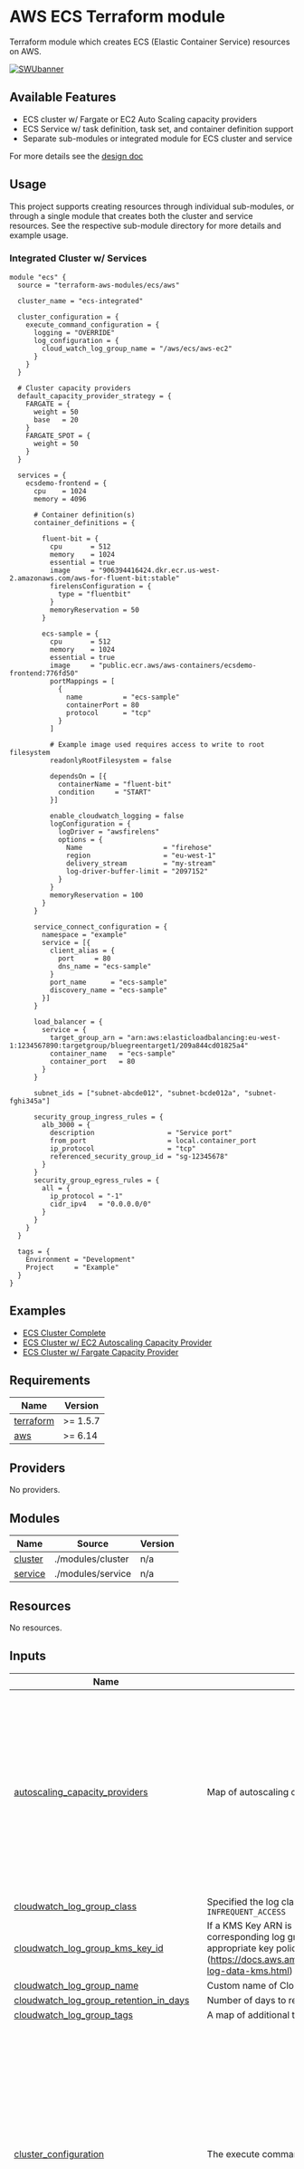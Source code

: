 # AWS ECS Terraform module

Terraform module which creates ECS (Elastic Container Service) resources on AWS.

[![SWUbanner](https://raw.githubusercontent.com/vshymanskyy/StandWithUkraine/main/banner2-direct.svg)](https://github.com/vshymanskyy/StandWithUkraine/blob/main/docs/README.md)

## Available Features

- ECS cluster w/ Fargate or EC2 Auto Scaling capacity providers
- ECS Service w/ task definition, task set, and container definition support
- Separate sub-modules or integrated module for ECS cluster and service

For more details see the [design doc](https://github.com/terraform-aws-modules/terraform-aws-ecs/blob/master/docs/README.md)

## Usage

This project supports creating resources through individual sub-modules, or through a single module that creates both the cluster and service resources. See the respective sub-module directory for more details and example usage.

### Integrated Cluster w/ Services

```hcl
module "ecs" {
  source = "terraform-aws-modules/ecs/aws"

  cluster_name = "ecs-integrated"

  cluster_configuration = {
    execute_command_configuration = {
      logging = "OVERRIDE"
      log_configuration = {
        cloud_watch_log_group_name = "/aws/ecs/aws-ec2"
      }
    }
  }

  # Cluster capacity providers
  default_capacity_provider_strategy = {
    FARGATE = {
      weight = 50
      base   = 20
    }
    FARGATE_SPOT = {
      weight = 50
    }
  }

  services = {
    ecsdemo-frontend = {
      cpu    = 1024
      memory = 4096

      # Container definition(s)
      container_definitions = {

        fluent-bit = {
          cpu       = 512
          memory    = 1024
          essential = true
          image     = "906394416424.dkr.ecr.us-west-2.amazonaws.com/aws-for-fluent-bit:stable"
          firelensConfiguration = {
            type = "fluentbit"
          }
          memoryReservation = 50
        }

        ecs-sample = {
          cpu       = 512
          memory    = 1024
          essential = true
          image     = "public.ecr.aws/aws-containers/ecsdemo-frontend:776fd50"
          portMappings = [
            {
              name          = "ecs-sample"
              containerPort = 80
              protocol      = "tcp"
            }
          ]

          # Example image used requires access to write to root filesystem
          readonlyRootFilesystem = false

          dependsOn = [{
            containerName = "fluent-bit"
            condition     = "START"
          }]

          enable_cloudwatch_logging = false
          logConfiguration = {
            logDriver = "awsfirelens"
            options = {
              Name                    = "firehose"
              region                  = "eu-west-1"
              delivery_stream         = "my-stream"
              log-driver-buffer-limit = "2097152"
            }
          }
          memoryReservation = 100
        }
      }

      service_connect_configuration = {
        namespace = "example"
        service = [{
          client_alias = {
            port     = 80
            dns_name = "ecs-sample"
          }
          port_name      = "ecs-sample"
          discovery_name = "ecs-sample"
        }]
      }

      load_balancer = {
        service = {
          target_group_arn = "arn:aws:elasticloadbalancing:eu-west-1:1234567890:targetgroup/bluegreentarget1/209a844cd01825a4"
          container_name   = "ecs-sample"
          container_port   = 80
        }
      }

      subnet_ids = ["subnet-abcde012", "subnet-bcde012a", "subnet-fghi345a"]

      security_group_ingress_rules = {
        alb_3000 = {
          description                  = "Service port"
          from_port                    = local.container_port
          ip_protocol                  = "tcp"
          referenced_security_group_id = "sg-12345678"
        }
      }
      security_group_egress_rules = {
        all = {
          ip_protocol = "-1"
          cidr_ipv4   = "0.0.0.0/0"
        }
      }
    }
  }

  tags = {
    Environment = "Development"
    Project     = "Example"
  }
}
```

## Examples

- [ECS Cluster Complete](https://github.com/terraform-aws-modules/terraform-aws-ecs/tree/master/examples/complete)
- [ECS Cluster w/ EC2 Autoscaling Capacity Provider](https://github.com/terraform-aws-modules/terraform-aws-ecs/tree/master/examples/ec2-autoscaling)
- [ECS Cluster w/ Fargate Capacity Provider](https://github.com/terraform-aws-modules/terraform-aws-ecs/tree/master/examples/fargate)

<!-- BEGIN_TF_DOCS -->
## Requirements

| Name | Version |
|------|---------|
| <a name="requirement_terraform"></a> [terraform](#requirement\_terraform) | >= 1.5.7 |
| <a name="requirement_aws"></a> [aws](#requirement\_aws) | >= 6.14 |

## Providers

No providers.

## Modules

| Name | Source | Version |
|------|--------|---------|
| <a name="module_cluster"></a> [cluster](#module\_cluster) | ./modules/cluster | n/a |
| <a name="module_service"></a> [service](#module\_service) | ./modules/service | n/a |

## Resources

No resources.

## Inputs

| Name | Description | Type | Default | Required |
|------|-------------|------|---------|:--------:|
| <a name="input_autoscaling_capacity_providers"></a> [autoscaling\_capacity\_providers](#input\_autoscaling\_capacity\_providers) | Map of autoscaling capacity provider definitions to create for the cluster | <pre>map(object({<br/>    auto_scaling_group_arn = string<br/>    managed_draining       = optional(string, "ENABLED")<br/>    managed_scaling = optional(object({<br/>      instance_warmup_period    = optional(number)<br/>      maximum_scaling_step_size = optional(number)<br/>      minimum_scaling_step_size = optional(number)<br/>      status                    = optional(string)<br/>      target_capacity           = optional(number)<br/>    }))<br/>    managed_termination_protection = optional(string)<br/>    name                           = optional(string) # Will fall back to use map key if not set<br/>    tags                           = optional(map(string), {})<br/>  }))</pre> | `null` | no |
| <a name="input_cloudwatch_log_group_class"></a> [cloudwatch\_log\_group\_class](#input\_cloudwatch\_log\_group\_class) | Specified the log class of the log group. Possible values are: `STANDARD` or `INFREQUENT_ACCESS` | `string` | `null` | no |
| <a name="input_cloudwatch_log_group_kms_key_id"></a> [cloudwatch\_log\_group\_kms\_key\_id](#input\_cloudwatch\_log\_group\_kms\_key\_id) | If a KMS Key ARN is set, this key will be used to encrypt the corresponding log group. Please be sure that the KMS Key has an appropriate key policy (https://docs.aws.amazon.com/AmazonCloudWatch/latest/logs/encrypt-log-data-kms.html) | `string` | `null` | no |
| <a name="input_cloudwatch_log_group_name"></a> [cloudwatch\_log\_group\_name](#input\_cloudwatch\_log\_group\_name) | Custom name of CloudWatch Log Group for ECS cluster | `string` | `null` | no |
| <a name="input_cloudwatch_log_group_retention_in_days"></a> [cloudwatch\_log\_group\_retention\_in\_days](#input\_cloudwatch\_log\_group\_retention\_in\_days) | Number of days to retain log events | `number` | `90` | no |
| <a name="input_cloudwatch_log_group_tags"></a> [cloudwatch\_log\_group\_tags](#input\_cloudwatch\_log\_group\_tags) | A map of additional tags to add to the log group created | `map(string)` | `{}` | no |
| <a name="input_cluster_configuration"></a> [cluster\_configuration](#input\_cluster\_configuration) | The execute command configuration for the cluster | <pre>object({<br/>    execute_command_configuration = optional(object({<br/>      kms_key_id = optional(string)<br/>      log_configuration = optional(object({<br/>        cloud_watch_encryption_enabled = optional(bool)<br/>        cloud_watch_log_group_name     = optional(string)<br/>        s3_bucket_encryption_enabled   = optional(bool)<br/>        s3_bucket_name                 = optional(string)<br/>        s3_kms_key_id                  = optional(string)<br/>        s3_key_prefix                  = optional(string)<br/>      }))<br/>      logging = optional(string, "OVERRIDE")<br/>    }))<br/>    managed_storage_configuration = optional(object({<br/>      fargate_ephemeral_storage_kms_key_id = optional(string)<br/>      kms_key_id                           = optional(string)<br/>    }))<br/>  })</pre> | <pre>{<br/>  "execute_command_configuration": {<br/>    "log_configuration": {<br/>      "cloud_watch_log_group_name": "placeholder"<br/>    }<br/>  }<br/>}</pre> | no |
| <a name="input_cluster_name"></a> [cluster\_name](#input\_cluster\_name) | Name of the cluster (up to 255 letters, numbers, hyphens, and underscores) | `string` | `""` | no |
| <a name="input_cluster_service_connect_defaults"></a> [cluster\_service\_connect\_defaults](#input\_cluster\_service\_connect\_defaults) | Configures a default Service Connect namespace | <pre>object({<br/>    namespace = string<br/>  })</pre> | `null` | no |
| <a name="input_cluster_setting"></a> [cluster\_setting](#input\_cluster\_setting) | List of configuration block(s) with cluster settings. For example, this can be used to enable CloudWatch Container Insights for a cluster | <pre>list(object({<br/>    name  = string<br/>    value = string<br/>  }))</pre> | <pre>[<br/>  {<br/>    "name": "containerInsights",<br/>    "value": "enabled"<br/>  }<br/>]</pre> | no |
| <a name="input_cluster_tags"></a> [cluster\_tags](#input\_cluster\_tags) | A map of additional tags to add to the cluster | `map(string)` | `{}` | no |
| <a name="input_create"></a> [create](#input\_create) | Determines whether resources will be created (affects all resources) | `bool` | `true` | no |
| <a name="input_create_cloudwatch_log_group"></a> [create\_cloudwatch\_log\_group](#input\_create\_cloudwatch\_log\_group) | Determines whether a log group is created by this module for the cluster logs. If not, AWS will automatically create one if logging is enabled | `bool` | `true` | no |
| <a name="input_create_task_exec_iam_role"></a> [create\_task\_exec\_iam\_role](#input\_create\_task\_exec\_iam\_role) | Determines whether the ECS task definition IAM role should be created | `bool` | `false` | no |
| <a name="input_create_task_exec_policy"></a> [create\_task\_exec\_policy](#input\_create\_task\_exec\_policy) | Determines whether the ECS task definition IAM policy should be created. This includes permissions included in AmazonECSTaskExecutionRolePolicy as well as access to secrets and SSM parameters | `bool` | `true` | no |
| <a name="input_default_capacity_provider_strategy"></a> [default\_capacity\_provider\_strategy](#input\_default\_capacity\_provider\_strategy) | Map of default capacity provider strategy definitions to use for the cluster | <pre>map(object({<br/>    base   = optional(number)<br/>    name   = optional(string) # Will fall back to use map key if not set<br/>    weight = optional(number)<br/>  }))</pre> | `null` | no |
| <a name="input_region"></a> [region](#input\_region) | Region where the resource(s) will be managed. Defaults to the Region set in the provider configuration | `string` | `null` | no |
| <a name="input_services"></a> [services](#input\_services) | Map of service definitions to create | <pre>map(object({<br/>    create         = optional(bool)<br/>    create_service = optional(bool)<br/>    tags           = optional(map(string))<br/><br/>    # Service<br/>    ignore_task_definition_changes = optional(bool)<br/>    alarms = optional(object({<br/>      alarm_names = list(string)<br/>      enable      = optional(bool)<br/>      rollback    = optional(bool)<br/>    }))<br/>    availability_zone_rebalancing = optional(string)<br/>    capacity_provider_strategy = optional(map(object({<br/>      base              = optional(number)<br/>      capacity_provider = string<br/>      weight            = optional(number)<br/>    })))<br/>    deployment_circuit_breaker = optional(object({<br/>      enable   = bool<br/>      rollback = bool<br/>    }))<br/>    deployment_configuration = optional(object({<br/>      strategy             = optional(string)<br/>      bake_time_in_minutes = optional(string)<br/>      lifecycle_hook = optional(map(object({<br/>        hook_target_arn  = string<br/>        role_arn         = string<br/>        lifecycle_stages = list(string)<br/>        hook_details     = optional(string)<br/>      })))<br/>    }))<br/>    deployment_controller = optional(object({<br/>      type = optional(string)<br/>    }))<br/>    deployment_maximum_percent         = optional(number, 200)<br/>    deployment_minimum_healthy_percent = optional(number, 66)<br/>    desired_count                      = optional(number, 1)<br/>    enable_ecs_managed_tags            = optional(bool)<br/>    enable_execute_command             = optional(bool)<br/>    force_delete                       = optional(bool)<br/>    force_new_deployment               = optional(bool)<br/>    health_check_grace_period_seconds  = optional(number)<br/>    launch_type                        = optional(string)<br/>    load_balancer = optional(map(object({<br/>      container_name   = string<br/>      container_port   = number<br/>      elb_name         = optional(string)<br/>      target_group_arn = optional(string)<br/>      advanced_configuration = optional(object({<br/>        alternate_target_group_arn = string<br/>        production_listener_rule   = string<br/>        role_arn                   = string<br/>        test_listener_rule         = optional(string)<br/>      }))<br/>    })))<br/>    name               = optional(string) # Will fall back to use map key if not set<br/>    assign_public_ip   = optional(bool)<br/>    security_group_ids = optional(list(string))<br/>    subnet_ids         = optional(list(string))<br/>    ordered_placement_strategy = optional(map(object({<br/>      field = optional(string)<br/>      type  = string<br/>    })))<br/>    placement_constraints = optional(map(object({<br/>      expression = optional(string)<br/>      type       = string<br/>    })))<br/>    platform_version    = optional(string)<br/>    propagate_tags      = optional(string)<br/>    scheduling_strategy = optional(string)<br/>    service_connect_configuration = optional(object({<br/>      enabled = optional(bool)<br/>      log_configuration = optional(object({<br/>        log_driver = string<br/>        options    = optional(map(string))<br/>        secret_option = optional(list(object({<br/>          name       = string<br/>          value_from = string<br/>        })))<br/>      }))<br/>      namespace = optional(string)<br/>      service = optional(list(object({<br/>        client_alias = optional(object({<br/>          dns_name = optional(string)<br/>          port     = number<br/>          test_traffic_rules = optional(list(object({<br/>            header = optional(object({<br/>              name = string<br/>              value = object({<br/>                exact = string<br/>              })<br/>            }))<br/>          })))<br/>        }))<br/>        discovery_name        = optional(string)<br/>        ingress_port_override = optional(number)<br/>        port_name             = string<br/>        timeout = optional(object({<br/>          idle_timeout_seconds        = optional(number)<br/>          per_request_timeout_seconds = optional(number)<br/>        }))<br/>        tls = optional(object({<br/>          issuer_cert_authority = object({<br/>            aws_pca_authority_arn = string<br/>          })<br/>          kms_key  = optional(string)<br/>          role_arn = optional(string)<br/>        }))<br/>      })))<br/>    }))<br/>    service_registries = optional(object({<br/>      container_name = optional(string)<br/>      container_port = optional(number)<br/>      port           = optional(number)<br/>      registry_arn   = string<br/>    }))<br/>    sigint_rollback = optional(bool)<br/>    timeouts = optional(object({<br/>      create = optional(string)<br/>      update = optional(string)<br/>      delete = optional(string)<br/>    }))<br/>    triggers = optional(map(string))<br/>    volume_configuration = optional(object({<br/>      name = string<br/>      managed_ebs_volume = object({<br/>        encrypted        = optional(bool)<br/>        file_system_type = optional(string)<br/>        iops             = optional(number)<br/>        kms_key_id       = optional(string)<br/>        size_in_gb       = optional(number)<br/>        snapshot_id      = optional(string)<br/>        tag_specifications = optional(list(object({<br/>          propagate_tags = optional(string)<br/>          resource_type  = string<br/>          tags           = optional(map(string))<br/>        })))<br/>        throughput  = optional(number)<br/>        volume_type = optional(string)<br/>      })<br/>    }))<br/>    vpc_lattice_configurations = optional(object({<br/>      role_arn         = string<br/>      target_group_arn = string<br/>      port_name        = string<br/>    }))<br/>    wait_for_steady_state = optional(bool)<br/>    service_tags          = optional(map(string))<br/>    # Service - IAM Role<br/>    create_iam_role               = optional(bool)<br/>    iam_role_arn                  = optional(string)<br/>    iam_role_name                 = optional(string)<br/>    iam_role_use_name_prefix      = optional(bool)<br/>    iam_role_path                 = optional(string)<br/>    iam_role_description          = optional(string)<br/>    iam_role_permissions_boundary = optional(string)<br/>    iam_role_tags                 = optional(map(string))<br/>    iam_role_statements = optional(list(object({<br/>      sid           = optional(string)<br/>      actions       = optional(list(string))<br/>      not_actions   = optional(list(string))<br/>      effect        = optional(string)<br/>      resources     = optional(list(string))<br/>      not_resources = optional(list(string))<br/>      principals = optional(list(object({<br/>        type        = string<br/>        identifiers = list(string)<br/>      })))<br/>      not_principals = optional(list(object({<br/>        type        = string<br/>        identifiers = list(string)<br/>      })))<br/>      condition = optional(list(object({<br/>        test     = string<br/>        values   = list(string)<br/>        variable = string<br/>      })))<br/>    })))<br/>    # Task Definition<br/>    create_task_definition = optional(bool)<br/>    task_definition_arn    = optional(string)<br/>    container_definitions = optional(map(object({<br/>      operating_system_family = optional(string)<br/>      tags                    = optional(map(string))<br/><br/>      # Container definition<br/>      command = optional(list(string))<br/>      cpu     = optional(number)<br/>      dependsOn = optional(list(object({<br/>        condition     = string<br/>        containerName = string<br/>      })))<br/>      disableNetworking      = optional(bool)<br/>      dnsSearchDomains       = optional(list(string))<br/>      dnsServers             = optional(list(string))<br/>      dockerLabels           = optional(map(string))<br/>      dockerSecurityOptions  = optional(list(string))<br/>      enable_execute_command = optional(bool)<br/>      entrypoint             = optional(list(string))<br/>      environment = optional(list(object({<br/>        name  = string<br/>        value = string<br/>      })))<br/>      environmentFiles = optional(list(object({<br/>        type  = string<br/>        value = string<br/>      })))<br/>      essential = optional(bool)<br/>      extraHosts = optional(list(object({<br/>        hostname  = string<br/>        ipAddress = string<br/>      })))<br/>      firelensConfiguration = optional(object({<br/>        options = optional(map(string))<br/>        type    = optional(string)<br/>      }))<br/>      healthCheck = optional(object({<br/>        command     = optional(list(string))<br/>        interval    = optional(number)<br/>        retries     = optional(number)<br/>        startPeriod = optional(number)<br/>        timeout     = optional(number)<br/>      }))<br/>      hostname    = optional(string)<br/>      image       = optional(string)<br/>      interactive = optional(bool)<br/>      links       = optional(list(string))<br/>      linuxParameters = optional(object({<br/>        capabilities = optional(object({<br/>          add  = optional(list(string))<br/>          drop = optional(list(string))<br/>        }))<br/>        devices = optional(list(object({<br/>          containerPath = optional(string)<br/>          hostPath      = optional(string)<br/>          permissions   = optional(list(string))<br/>        })))<br/>        initProcessEnabled = optional(bool)<br/>        maxSwap            = optional(number)<br/>        sharedMemorySize   = optional(number)<br/>        swappiness         = optional(number)<br/>        tmpfs = optional(list(object({<br/>          containerPath = string<br/>          mountOptions  = optional(list(string))<br/>          size          = number<br/>        })))<br/>      }))<br/>      logConfiguration = optional(object({<br/>        logDriver = optional(string)<br/>        options   = optional(map(string))<br/>        secretOptions = optional(list(object({<br/>          name      = string<br/>          valueFrom = string<br/>        })))<br/>      }))<br/>      memory            = optional(number)<br/>      memoryReservation = optional(number)<br/>      mountPoints = optional(list(object({<br/>        containerPath = optional(string)<br/>        readOnly      = optional(bool)<br/>        sourceVolume  = optional(string)<br/>      })), [])<br/>      name = optional(string)<br/>      portMappings = optional(list(object({<br/>        appProtocol        = optional(string)<br/>        containerPort      = optional(number)<br/>        containerPortRange = optional(string)<br/>        hostPort           = optional(number)<br/>        name               = optional(string)<br/>        protocol           = optional(string)<br/>      })), [])<br/>      privileged             = optional(bool)<br/>      pseudoTerminal         = optional(bool)<br/>      readonlyRootFilesystem = optional(bool)<br/>      repositoryCredentials = optional(object({<br/>        credentialsParameter = optional(string)<br/>      }))<br/>      resourceRequirements = optional(list(object({<br/>        type  = string<br/>        value = string<br/>      })))<br/>      restartPolicy = optional(object({<br/>        enabled              = optional(bool)<br/>        ignoredExitCodes     = optional(list(number))<br/>        restartAttemptPeriod = optional(number)<br/>      }))<br/>      secrets = optional(list(object({<br/>        name      = string<br/>        valueFrom = string<br/>      })))<br/>      startTimeout = optional(number)<br/>      stopTimeout  = optional(number)<br/>      systemControls = optional(list(object({<br/>        namespace = optional(string)<br/>        value     = optional(string)<br/>      })))<br/>      ulimits = optional(list(object({<br/>        hardLimit = number<br/>        name      = string<br/>        softLimit = number<br/>      })))<br/>      user               = optional(string)<br/>      versionConsistency = optional(string)<br/>      volumesFrom = optional(list(object({<br/>        readOnly        = optional(bool)<br/>        sourceContainer = optional(string)<br/>      })))<br/>      workingDirectory = optional(string)<br/><br/>      # Cloudwatch Log Group<br/>      service                                = optional(string, "")<br/>      enable_cloudwatch_logging              = optional(bool)<br/>      create_cloudwatch_log_group            = optional(bool)<br/>      cloudwatch_log_group_name              = optional(string)<br/>      cloudwatch_log_group_use_name_prefix   = optional(bool)<br/>      cloudwatch_log_group_class             = optional(string)<br/>      cloudwatch_log_group_retention_in_days = optional(number)<br/>      cloudwatch_log_group_kms_key_id        = optional(string)<br/>    })))<br/>    cpu                    = optional(number, 1024)<br/>    enable_fault_injection = optional(bool)<br/>    ephemeral_storage = optional(object({<br/>      size_in_gib = number<br/>    }))<br/>    family       = optional(string)<br/>    ipc_mode     = optional(string)<br/>    memory       = optional(number, 2048)<br/>    network_mode = optional(string)<br/>    pid_mode     = optional(string)<br/>    proxy_configuration = optional(object({<br/>      container_name = string<br/>      properties     = optional(map(string))<br/>      type           = optional(string)<br/>    }))<br/>    requires_compatibilities = optional(list(string))<br/>    runtime_platform = optional(object({<br/>      cpu_architecture        = optional(string)<br/>      operating_system_family = optional(string)<br/>    }))<br/>    skip_destroy = optional(bool)<br/>    task_definition_placement_constraints = optional(map(object({<br/>      expression = optional(string)<br/>      type       = string<br/>    })))<br/>    track_latest = optional(bool)<br/>    volume = optional(map(object({<br/>      configure_at_launch = optional(bool)<br/>      docker_volume_configuration = optional(object({<br/>        autoprovision = optional(bool)<br/>        driver        = optional(string)<br/>        driver_opts   = optional(map(string))<br/>        labels        = optional(map(string))<br/>        scope         = optional(string)<br/>      }))<br/>      efs_volume_configuration = optional(object({<br/>        authorization_config = optional(object({<br/>          access_point_id = optional(string)<br/>          iam             = optional(string)<br/>        }))<br/>        file_system_id          = string<br/>        root_directory          = optional(string)<br/>        transit_encryption      = optional(string)<br/>        transit_encryption_port = optional(number)<br/>      }))<br/>      fsx_windows_file_server_volume_configuration = optional(object({<br/>        authorization_config = optional(object({<br/>          credentials_parameter = string<br/>          domain                = string<br/>        }))<br/>        file_system_id = string<br/>        root_directory = string<br/>      }))<br/>      host_path = optional(string)<br/>      name      = optional(string)<br/>    })))<br/>    task_tags = optional(map(string))<br/>    # Task Execution - IAM Role<br/>    create_task_exec_iam_role               = optional(bool)<br/>    task_exec_iam_role_arn                  = optional(string)<br/>    task_exec_iam_role_name                 = optional(string)<br/>    task_exec_iam_role_use_name_prefix      = optional(bool)<br/>    task_exec_iam_role_path                 = optional(string)<br/>    task_exec_iam_role_description          = optional(string)<br/>    task_exec_iam_role_permissions_boundary = optional(string)<br/>    task_exec_iam_role_tags                 = optional(map(string))<br/>    task_exec_iam_role_policies             = optional(map(string))<br/>    task_exec_iam_role_max_session_duration = optional(number)<br/>    create_task_exec_policy                 = optional(bool)<br/>    task_exec_ssm_param_arns                = optional(list(string))<br/>    task_exec_secret_arns                   = optional(list(string))<br/>    task_exec_iam_statements = optional(list(object({<br/>      sid           = optional(string)<br/>      actions       = optional(list(string))<br/>      not_actions   = optional(list(string))<br/>      effect        = optional(string)<br/>      resources     = optional(list(string))<br/>      not_resources = optional(list(string))<br/>      principals = optional(list(object({<br/>        type        = string<br/>        identifiers = list(string)<br/>      })))<br/>      not_principals = optional(list(object({<br/>        type        = string<br/>        identifiers = list(string)<br/>      })))<br/>      condition = optional(list(object({<br/>        test     = string<br/>        values   = list(string)<br/>        variable = string<br/>      })))<br/>    })))<br/>    task_exec_iam_policy_path = optional(string)<br/>    # Tasks - IAM Role<br/>    create_tasks_iam_role               = optional(bool)<br/>    tasks_iam_role_arn                  = optional(string)<br/>    tasks_iam_role_name                 = optional(string)<br/>    tasks_iam_role_use_name_prefix      = optional(bool)<br/>    tasks_iam_role_path                 = optional(string)<br/>    tasks_iam_role_description          = optional(string)<br/>    tasks_iam_role_permissions_boundary = optional(string)<br/>    tasks_iam_role_tags                 = optional(map(string))<br/>    tasks_iam_role_policies             = optional(map(string))<br/>    tasks_iam_role_statements = optional(list(object({<br/>      sid           = optional(string)<br/>      actions       = optional(list(string))<br/>      not_actions   = optional(list(string))<br/>      effect        = optional(string)<br/>      resources     = optional(list(string))<br/>      not_resources = optional(list(string))<br/>      principals = optional(list(object({<br/>        type        = string<br/>        identifiers = list(string)<br/>      })))<br/>      not_principals = optional(list(object({<br/>        type        = string<br/>        identifiers = list(string)<br/>      })))<br/>      condition = optional(list(object({<br/>        test     = string<br/>        values   = list(string)<br/>        variable = string<br/>      })))<br/>    })))<br/>    # Task Set<br/>    external_id = optional(string)<br/>    scale = optional(object({<br/>      unit  = optional(string)<br/>      value = optional(number)<br/>    }))<br/>    wait_until_stable         = optional(bool)<br/>    wait_until_stable_timeout = optional(string)<br/>    # Autoscaling<br/>    enable_autoscaling       = optional(bool)<br/>    autoscaling_min_capacity = optional(number)<br/>    autoscaling_max_capacity = optional(number)<br/>    autoscaling_policies = optional(map(object({<br/>      name        = optional(string) # Will fall back to the key name if not provided<br/>      policy_type = optional(string)<br/>      predictive_scaling_policy_configuration = optional(object({<br/>        max_capacity_breach_behavior = optional(string)<br/>        max_capacity_buffer          = optional(number)<br/>        metric_specification = list(object({<br/>          customized_capacity_metric_specification = optional(list(object({<br/>            metric_data_query = list(object({<br/>              expression = optional(string)<br/>              id         = string<br/>              label      = optional(string)<br/>              metric_stat = optional(list(object({<br/>                metric = list(object({<br/>                  dimension = optional(list(object({<br/>                    name  = string<br/>                    value = string<br/>                  })))<br/>                  metric_name = optional(string)<br/>                  namespace   = optional(string)<br/>                }))<br/>                stat = string<br/>                unit = optional(string)<br/>              })))<br/>              return_data = optional(bool)<br/>            }))<br/>          })))<br/>          customized_load_metric_specification = optional(object({<br/>            metric_data_query = list(object({<br/>              expression = optional(string)<br/>              id         = string<br/>              label      = optional(string)<br/>              metric_stat = optional(list(object({<br/>                metric = list(object({<br/>                  dimension = optional(list(object({<br/>                    name  = string<br/>                    value = string<br/>                  })))<br/>                  metric_name = optional(string)<br/>                  namespace   = optional(string)<br/>                }))<br/>                stat = string<br/>                unit = optional(string)<br/>              })))<br/>              return_data = optional(bool)<br/>            }))<br/>          }))<br/>          customized_scaling_metric_specification = optional(object({<br/>            metric_data_query = list(object({<br/>              expression = optional(string)<br/>              id         = string<br/>              label      = optional(string)<br/>              metric_stat = optional(list(object({<br/>                metric = list(object({<br/>                  dimension = optional(list(object({<br/>                    name  = string<br/>                    value = string<br/>                  })))<br/>                  metric_name = optional(string)<br/>                  namespace   = optional(string)<br/>                }))<br/>                stat = string<br/>                unit = optional(string)<br/>              })))<br/>              return_data = optional(bool)<br/>            }))<br/>          }))<br/>          predefined_load_metric_specification = optional(object({<br/>            predefined_metric_type = string<br/>            resource_label         = optional(string)<br/>          }))<br/>          predefined_metric_pair_specification = optional(object({<br/>            predefined_metric_type = string<br/>            resource_label         = optional(string)<br/>          }))<br/>          predefined_scaling_metric_specification = optional(object({<br/>            predefined_metric_type = string<br/>            resource_label         = optional(string)<br/>          }))<br/>          target_value = number<br/>        }))<br/>        mode                   = optional(string)<br/>        scheduling_buffer_time = optional(number)<br/>      }))<br/>      step_scaling_policy_configuration = optional(object({<br/>        adjustment_type          = optional(string)<br/>        cooldown                 = optional(number)<br/>        metric_aggregation_type  = optional(string)<br/>        min_adjustment_magnitude = optional(number)<br/>        step_adjustment = optional(list(object({<br/>          metric_interval_lower_bound = optional(string)<br/>          metric_interval_upper_bound = optional(string)<br/>          scaling_adjustment          = number<br/>        })))<br/>      }))<br/>      target_tracking_scaling_policy_configuration = optional(object({<br/>        customized_metric_specification = optional(object({<br/>          dimensions = optional(list(object({<br/>            name  = string<br/>            value = string<br/>          })))<br/>          metric_name = optional(string)<br/>          metrics = optional(list(object({<br/>            expression = optional(string)<br/>            id         = string<br/>            label      = optional(string)<br/>            metric_stat = optional(object({<br/>              metric = object({<br/>                dimensions = optional(list(object({<br/>                  name  = string<br/>                  value = string<br/>                })))<br/>                metric_name = string<br/>                namespace   = string<br/>              })<br/>              stat = string<br/>              unit = optional(string)<br/>            }))<br/>            return_data = optional(bool)<br/>          })))<br/>          namespace = optional(string)<br/>          statistic = optional(string)<br/>          unit      = optional(string)<br/>        }))<br/><br/>        disable_scale_in = optional(bool)<br/>        predefined_metric_specification = optional(object({<br/>          predefined_metric_type = string<br/>          resource_label         = optional(string)<br/>        }))<br/>        scale_in_cooldown  = optional(number)<br/>        scale_out_cooldown = optional(number)<br/>        target_value       = optional(number)<br/>      }))<br/>    })))<br/>    autoscaling_scheduled_actions = optional(map(object({<br/>      name         = optional(string)<br/>      min_capacity = number<br/>      max_capacity = number<br/>      schedule     = string<br/>      start_time   = optional(string)<br/>      end_time     = optional(string)<br/>      timezone     = optional(string)<br/>    })))<br/>    # Security Group<br/>    create_security_group          = optional(bool)<br/>    vpc_id                         = optional(string)<br/>    security_group_name            = optional(string)<br/>    security_group_use_name_prefix = optional(bool)<br/>    security_group_description     = optional(string)<br/>    security_group_ingress_rules = optional(map(object({<br/>      cidr_ipv4                    = optional(string)<br/>      cidr_ipv6                    = optional(string)<br/>      description                  = optional(string)<br/>      from_port                    = optional(string)<br/>      ip_protocol                  = optional(string)<br/>      prefix_list_id               = optional(string)<br/>      referenced_security_group_id = optional(string)<br/>      tags                         = optional(map(string))<br/>      to_port                      = optional(string)<br/>    })))<br/>    security_group_egress_rules = optional(map(object({<br/>      cidr_ipv4                    = optional(string)<br/>      cidr_ipv6                    = optional(string)<br/>      description                  = optional(string)<br/>      from_port                    = optional(string)<br/>      ip_protocol                  = optional(string)<br/>      prefix_list_id               = optional(string)<br/>      referenced_security_group_id = optional(string)<br/>      tags                         = optional(map(string))<br/>      to_port                      = optional(string)<br/>    })))<br/>    security_group_tags = optional(map(string))<br/>    # ECS Infrastructure IAM Role<br/>    create_infrastructure_iam_role               = optional(bool)<br/>    infrastructure_iam_role_arn                  = optional(string)<br/>    infrastructure_iam_role_name                 = optional(string)<br/>    infrastructure_iam_role_use_name_prefix      = optional(bool)<br/>    infrastructure_iam_role_path                 = optional(string)<br/>    infrastructure_iam_role_description          = optional(string)<br/>    infrastructure_iam_role_permissions_boundary = optional(string)<br/>    infrastructure_iam_role_tags                 = optional(map(string))<br/>  }))</pre> | `null` | no |
| <a name="input_tags"></a> [tags](#input\_tags) | A map of tags to add to all resources | `map(string)` | `{}` | no |
| <a name="input_task_exec_iam_role_description"></a> [task\_exec\_iam\_role\_description](#input\_task\_exec\_iam\_role\_description) | Description of the role | `string` | `null` | no |
| <a name="input_task_exec_iam_role_name"></a> [task\_exec\_iam\_role\_name](#input\_task\_exec\_iam\_role\_name) | Name to use on IAM role created | `string` | `null` | no |
| <a name="input_task_exec_iam_role_path"></a> [task\_exec\_iam\_role\_path](#input\_task\_exec\_iam\_role\_path) | IAM role path | `string` | `null` | no |
| <a name="input_task_exec_iam_role_permissions_boundary"></a> [task\_exec\_iam\_role\_permissions\_boundary](#input\_task\_exec\_iam\_role\_permissions\_boundary) | ARN of the policy that is used to set the permissions boundary for the IAM role | `string` | `null` | no |
| <a name="input_task_exec_iam_role_policies"></a> [task\_exec\_iam\_role\_policies](#input\_task\_exec\_iam\_role\_policies) | Map of IAM role policy ARNs to attach to the IAM role | `map(string)` | `{}` | no |
| <a name="input_task_exec_iam_role_tags"></a> [task\_exec\_iam\_role\_tags](#input\_task\_exec\_iam\_role\_tags) | A map of additional tags to add to the IAM role created | `map(string)` | `{}` | no |
| <a name="input_task_exec_iam_role_use_name_prefix"></a> [task\_exec\_iam\_role\_use\_name\_prefix](#input\_task\_exec\_iam\_role\_use\_name\_prefix) | Determines whether the IAM role name (`task_exec_iam_role_name`) is used as a prefix | `bool` | `true` | no |
| <a name="input_task_exec_iam_statements"></a> [task\_exec\_iam\_statements](#input\_task\_exec\_iam\_statements) | A map of IAM policy [statements](https://registry.terraform.io/providers/hashicorp/aws/latest/docs/data-sources/iam_policy_document#statement) for custom permission usage | <pre>map(object({<br/>    sid           = optional(string)<br/>    actions       = optional(list(string))<br/>    not_actions   = optional(list(string))<br/>    effect        = optional(string, "Allow")<br/>    resources     = optional(list(string))<br/>    not_resources = optional(list(string))<br/>    principals = optional(list(object({<br/>      type        = string<br/>      identifiers = list(string)<br/>    })))<br/>    not_principals = optional(list(object({<br/>      type        = string<br/>      identifiers = list(string)<br/>    })))<br/>    condition = optional(list(object({<br/>      test     = string<br/>      variable = string<br/>      values   = list(string)<br/>    })))<br/>  }))</pre> | `null` | no |
| <a name="input_task_exec_secret_arns"></a> [task\_exec\_secret\_arns](#input\_task\_exec\_secret\_arns) | List of SecretsManager secret ARNs the task execution role will be permitted to get/read | `list(string)` | `[]` | no |
| <a name="input_task_exec_ssm_param_arns"></a> [task\_exec\_ssm\_param\_arns](#input\_task\_exec\_ssm\_param\_arns) | List of SSM parameter ARNs the task execution role will be permitted to get/read | `list(string)` | `[]` | no |

## Outputs

| Name | Description |
|------|-------------|
| <a name="output_autoscaling_capacity_providers"></a> [autoscaling\_capacity\_providers](#output\_autoscaling\_capacity\_providers) | Map of autoscaling capacity providers created and their attributes |
| <a name="output_cloudwatch_log_group_arn"></a> [cloudwatch\_log\_group\_arn](#output\_cloudwatch\_log\_group\_arn) | ARN of CloudWatch log group created |
| <a name="output_cloudwatch_log_group_name"></a> [cloudwatch\_log\_group\_name](#output\_cloudwatch\_log\_group\_name) | Name of CloudWatch log group created |
| <a name="output_cluster_arn"></a> [cluster\_arn](#output\_cluster\_arn) | ARN that identifies the cluster |
| <a name="output_cluster_capacity_providers"></a> [cluster\_capacity\_providers](#output\_cluster\_capacity\_providers) | Map of cluster capacity providers attributes |
| <a name="output_cluster_id"></a> [cluster\_id](#output\_cluster\_id) | ID that identifies the cluster |
| <a name="output_cluster_name"></a> [cluster\_name](#output\_cluster\_name) | Name that identifies the cluster |
| <a name="output_services"></a> [services](#output\_services) | Map of services created and their attributes |
| <a name="output_task_exec_iam_role_arn"></a> [task\_exec\_iam\_role\_arn](#output\_task\_exec\_iam\_role\_arn) | Task execution IAM role ARN |
| <a name="output_task_exec_iam_role_name"></a> [task\_exec\_iam\_role\_name](#output\_task\_exec\_iam\_role\_name) | Task execution IAM role name |
| <a name="output_task_exec_iam_role_unique_id"></a> [task\_exec\_iam\_role\_unique\_id](#output\_task\_exec\_iam\_role\_unique\_id) | Stable and unique string identifying the task execution IAM role |
<!-- END_TF_DOCS -->

## Authors

Module is maintained by [Anton Babenko](https://github.com/antonbabenko) with help from [these awesome contributors](https://github.com/terraform-aws-modules/terraform-aws-ecs/graphs/contributors).

## License

Apache-2.0 Licensed. See [LICENSE](https://github.com/terraform-aws-modules/terraform-aws-ecs/blob/master/LICENSE).
